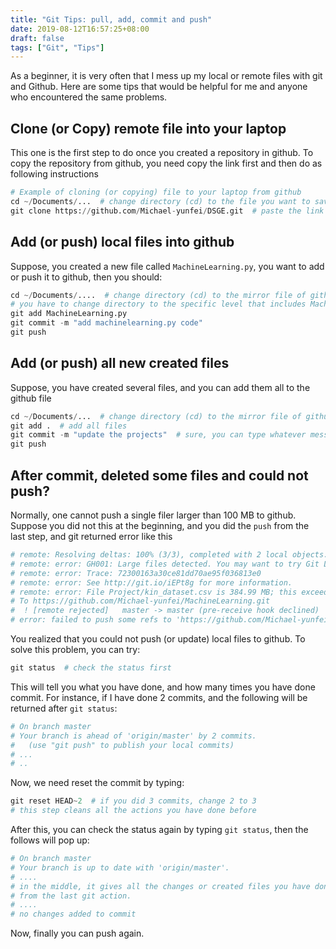 ```yaml
---
title: "Git Tips: pull, add, commit and push"
date: 2019-08-12T16:57:25+08:00
draft: false
tags: ["Git", "Tips"]
---
```


As a beginner, it is very often that I mess up my local or remote files with git and Github. Here are some tips that would be helpful for me and anyone who encountered the same problems.

## Clone (or Copy) remote file into your laptop

This one is the first step to do once you created a repository in github. To copy the repository from github, you need copy the link first and then do as following instructions
```python
# Example of cloning (or copying) file to your laptop from github
cd ~/Documents/...  # change directory (cd) to the file you want to save
git clone https://github.com/Michael-yunfei/DSGE.git  # paste the link of repository
```

## Add (or push) local files into github

Suppose, you created a new file called `MachineLearning.py`, you want to add or push it to github, then you should:
```python
cd ~/Documents/....  # change directory (cd) to the mirror file of github
# you have to change directory to the specific level that includes MachineLearning.py
git add MachineLearning.py
git commit -m "add machinelearning.py code"
git push
```

## Add (or push) all new created files

Suppose, you have created several files, and you can add them all to the github file

```python
cd ~/Documents/...  # change directory (cd) to the mirror file of github
git add .  # add all files
git commit -m "update the projects"  # sure, you can type whatever message you want
git push
```

## After commit, deleted some files and could not push?

Normally, one cannot push a single filer larger than 100 MB to github. Suppose you did not this at the beginning, and you did the `push` from the last step, and git returned error like this
```python
# remote: Resolving deltas: 100% (3/3), completed with 2 local objects.
# remote: error: GH001: Large files detected. You may want to try Git Large File Storage - https://git-lfs.github.com.
# remote: error: Trace: 72300163a30ce81dd70ae95f036813e0
# remote: error: See http://git.io/iEPt8g for more information.
# remote: error: File Project/kin_dataset.csv is 384.99 MB; this exceeds GitHub's file size limit of 100.00 MB
# To https://github.com/Michael-yunfei/MachineLearning.git
#  ! [remote rejected]   master -> master (pre-receive hook declined)
# error: failed to push some refs to 'https://github.com/Michael-yunfei/MachineLearning.git'
```

You realized that you could not push (or update) local files to github. To solve this problem, you can try:

```python
git status  # check the status first
```

This will tell you what you have done, and how many times you have done commit. For instance, if I have done 2 commits, and the following will be returned after `git status`:

```python
# On branch master
# Your branch is ahead of 'origin/master' by 2 commits.
#   (use "git push" to publish your local commits)
# ...
# ..
```

Now, we need reset the commit by typing:

```python
git reset HEAD~2  # if you did 3 commits, change 2 to 3
# this step cleans all the actions you have done before
```

After this, you can check the status again by typing `git status`, then the follows will pop up:

```python
# On branch master
# Your branch is up to date with 'origin/master'.
# ....
# in the middle, it gives all the changes or created files you have done
# from the last git action.
# ....
# no changes added to commit
```

Now, finally you can push again.

